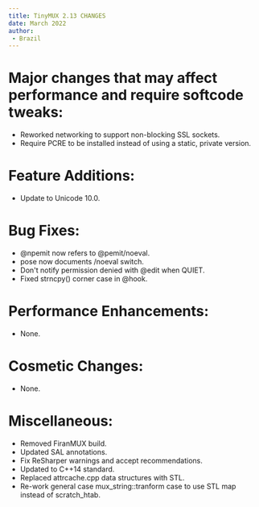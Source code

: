 ```yaml
---
title: TinyMUX 2.13 CHANGES
date: March 2022
author:
 - Brazil
---
```


# Major changes that may affect performance and require softcode tweaks:

 - Reworked networking to support non-blocking SSL sockets.
 - Require PCRE to be installed instead of using a static, private
   version.

# Feature Additions:

 - Update to Unicode 10.0.

# Bug Fixes:

 - @npemit now refers to @pemit/noeval.
 - pose now documents /noeval switch.
 - Don't notify permission denied with @edit when QUIET.
 - Fixed strncpy() corner case in @hook.

# Performance Enhancements:

 - None.

# Cosmetic Changes:

 - None.

# Miscellaneous:

 - Removed FiranMUX build.
 - Updated SAL annotations.
 - Fix ReSharper warnings and accept recommendations.
 - Updated to C++14 standard.
 - Replaced attrcache.cpp data structures with STL.
 - Re-work general case mux_string::tranform case to use STL map
   instead of scratch_htab.
